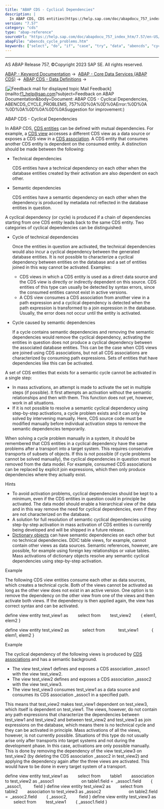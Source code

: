 ```yaml
---
title: "ABAP CDS - Cyclical Dependencies"
description: |
  In ABAP CDS, CDS entities(https://help.sap.com/doc/abapdocu_757_index_htm/7.57/en-US/abencds_entity_glosry.htm 'Glossary Entry') can be defined with mutual dependencies. For example, a CDS view(https://help.sap.com/doc/abapdocu_757_index_htm/7.57/en-US/abencds_view_glosry.htm 'Glossary Entry') a
version: "7.57"
category: "cds"
type: "abap-reference"
sourceUrl: "https://help.sap.com/doc/abapdocu_757_index_htm/7.57/en-US/abencds_cycle_problems.htm"
abapFile: "abencds_cycle_problems.htm"
keywords: ["select", "do", "if", "case", "try", "data", "abencds", "cycle", "problems"]
---
```


* * *

AS ABAP Release 757, ©Copyright 2023 SAP SE. All rights reserved.

[ABAP - Keyword Documentation](https://help.sap.com/doc/abapdocu_757_index_htm/7.57/en-US/abenabap.htm) →  [ABAP - Core Data Services (ABAP CDS)](https://help.sap.com/doc/abapdocu_757_index_htm/7.57/en-US/abencds.htm) →  [ABAP CDS - Data Definitions](https://help.sap.com/doc/abapdocu_757_index_htm/7.57/en-US/abencds_entities.htm) → 

 [![](Mail.gif?object=Mail.gif&sap-language=EN "Feedback mail for displayed topic") Mail Feedback](mailto:f1_help@sap.com?subject=Feedback on ABAP Documentation&body=Document: ABAP CDS - Cyclical Dependencies, ABENCDS_CYCLE_PROBLEMS, 757%0D%0A%0D%0AError:%0D%0A
%0D%0A%0D%0A%0D%0ASuggestion for improvement:)

ABAP CDS - Cyclical Dependencies

In ABAP CDS, [CDS entities](https://help.sap.com/doc/abapdocu_757_index_htm/7.57/en-US/abencds_entity_glosry.htm "Glossary Entry") can be defined with mutual dependencies. For example, a [CDS view](https://help.sap.com/doc/abapdocu_757_index_htm/7.57/en-US/abencds_view_glosry.htm "Glossary Entry") accesses a different CDS view as a data source or exposes a CDS view in a [CDS association](https://help.sap.com/doc/abapdocu_757_index_htm/7.57/en-US/abencds_association_glosry.htm "Glossary Entry"). A CDS entity that consumes another CDS entity is dependent on the consumed entity. A distinction should be made between the following:

-   Technical dependencies
    
    CDS entities have a technical dependency on each other when the database entities created by their activation are also dependent on each other.
    
-   Semantic dependencies
    
    CDS entities have a semantic dependency on each other when the dependency is produced by metadata not reflected in the database entities in question.
    

A cyclical dependency (or cycle) is produced if a chain of dependencies starting from one CDS entity leads back to the same CDS entity. Two categories of cyclical dependencies can be distinguished:

-   Cycle of technical dependencies
    
    Once the entities in question are activated, the technical dependencies would also incur a cyclical dependency between the generated database entities. It is not possible to characterize a cyclical dependency between entities on the database and a set of entities joined in this way cannot be activated. Examples:
    
    -   CDS views in which a CDS entity is used as a direct data source and the CDS view is directly or indirectly dependent on this source. CDS entities of this type can usually be detected by syntax errors, since the consumed entities cannot exist in active versions.
    -   A CDS view consumes a CDS association from another view in a path expression and a cyclical dependency is detected when the path expression is transformed to a join expression in the database. Usually, the error does not occur until the entity is activated.
-   Cycle caused by semantic dependencies
    
    If a cycle contains semantic dependencies and removing the semantic dependencies would remove the cyclical dependency, activating the entities in question does not produce a cyclical dependency between the associated database entities. This can be the case when CDS views are joined using CDS associations, but not all CDS associations are characterized by consuming path expressions. Sets of entities that have dependencies like this can be activated.
    

A set of CDS entities that exists for a semantic cycle cannot be activated in a single step:

-   In mass activations, an attempt is made to activate the set in multiple steps (if possible). It first attempts an activation without the semantic relationships and then with them. This function does not yet, however, work in all situations.
-   If it is not possible to resolve a semantic cyclical dependency using step-by-step activations, a cycle problem exists and it can only be solved by intervening manually. Here, CDS source code must be modified manually before individual activation steps to remove the semantic dependencies temporarily.

When solving a cycle problem manually in a system, it should be remembered that CDS entities in a cyclical dependency have the same problems after a transport into a target system. This requires consecutive transports of subsets of objects. If this is not possible (if cycle problems cannot be solved manually), the cyclical dependencies in question must be removed from the data model. For example, consumed CDS associations can be replaced by explicit join expressions, which then only produce dependencies where they actually exist.

Hints

-   To avoid activation problems, cyclical dependencies should be kept to a minimum, even if the CDS entities in question could in principle be activated. The data model should enable a hierarchical view of the data and in this way remove the need for cyclical dependencies, even if they are not characterized on the database.
-   A solution for full resolution of semantic cyclical dependencies using step-by-step activation in mass activation of CDS entities is currently being developed and will be shipped in a future release.
-   [Dictionary objects](https://help.sap.com/doc/abapdocu_757_index_htm/7.57/en-US/abendictionary_object_glosry.htm "Glossary Entry") can have semantic dependencies on each other but no technical dependencies. DDIC table views, for example, cannot contain other views as data sources. Semantic references, however, are possible, for example using foreign key relationships or value tables. Mass activations of dictionary objects resolve any semantic cyclical dependencies using step-by-step activation.

Example

The following CDS view entities consume each other as data sources, which creates a technical cycle. Both of the views cannot be activated as long as the other view does not exist in an active version. One option is to remove the dependency on the other view from one of the views and then activate both views. If the dependency is then applied again, the view has correct syntax and can be activated.

define view entity test\_view1 as
       select from
       test\_view2
       { elem1, elem2 }

define view entity test\_view2 as
          select from
          test\_view1
          { elem1, elem2 }

Example

The cyclical dependency of the following views is produced by [CDS associations](https://help.sap.com/doc/abapdocu_757_index_htm/7.57/en-US/abencds_association_glosry.htm "Glossary Entry") and has a semantic background.

-   The view test\_view1 defines and exposes a CDS association \_assoc1 with the view test\_view2.
-   The view test\_view2 defines and exposes a CDS association \_assoc2 with the view test\_view3.
-   The view test\_view3 consumes test\_view1 as a data source and consumes its CDS association \_assoc1 in a specified path.

This means that test\_view2 makes test\_view1 dependent on test\_view3, which itself is dependent on test\_view1. The views, however, do not contain any path expressions that characterize the dependencies between test\_view1 and test\_view2 and between test\_view2 and test\_view3 as join expressions on the database, which means there is no technical cycle and they can be activated in principle. Mass activations of all the views, however, is not currently possible. Situations of this type do not usually arise only after transports into target systems and not during the development phase. In this case, activations are only possible manually. This is done by removing the dependency of the view test\_view3 on test\_view2 (by deleting the CDS association \_assoc2 in test\_view2) and applying the dependency again after the three views are activated. This would have to be done in every target system of a transport.

define view entity test\_view1 as
       select from
       table1
       association to test\_view2 as \_assoc1
                      on table1.field =  \_assoc1.field
       { \_assoc1,
         field }
define view entity test\_view2 as
       select from
       table2
       association to test\_view3 as \_assoc2
                      on table2.field =  \_assoc2.field
       { \_assoc2,
         field }
define view entity test\_view3 as
       select from
       test\_view1
       { \_assoc1.field }